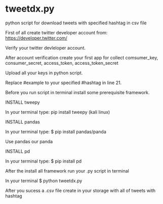 # tweetdx.py
python script for download tweets with specified hashtag in csv file



First of all create twitter developer account from: https://developer.twitter.com/

Verify your twitter devleloper account.

After account verification create your first app for collect comsumer_key, consumer_secret, access_token, access_token_secret

Upload all your keys in python script.

Replace #example to your specified #hashtag in line 21.

Before you run script in terminal install some prerequisite framework.

INSTALL tweepy

In your terminal type: pip install tweepy (kali linux)

INSTALL pandas

In your terminal type: $ pip install pandas/panda

Use pandas our panda 

INSTALL pd

In your terminal type: $ pip install pd

After the install all framework run your .py script in terminal

In your terminal $ python tweetdx.py

After you sucess a .csv file create in your storage with all of tweets with hashtag

